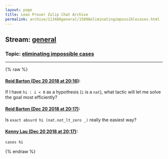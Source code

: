 ```yaml
---
layout: page
title: Lean Prover Zulip Chat Archive 
permalink: archive/113488general/15096eliminatingimpossiblecases.html
---
```


## Stream: [general](index.html)
### Topic: [eliminating impossible cases](15096eliminatingimpossiblecases.html)

---


{% raw %}
#### [ Reid Barton (Dec 20 2018 at 20:16)](https://leanprover.zulipchat.com/#narrow/stream/113488-general/topic/eliminating%20impossible%20cases/near/152279702):
If I have `hi : i < 0` as a hypothesis (`i` is a `nat`), what tactic will let me solve the goal most efficiently?

#### [ Reid Barton (Dec 20 2018 at 20:17)](https://leanprover.zulipchat.com/#narrow/stream/113488-general/topic/eliminating%20impossible%20cases/near/152279750):
Is `exact absurd hi (nat.not_lt_zero _)` really the easiest way?

#### [ Kenny Lau (Dec 20 2018 at 20:17)](https://leanprover.zulipchat.com/#narrow/stream/113488-general/topic/eliminating%20impossible%20cases/near/152279761):
`cases hi`


{% endraw %}
